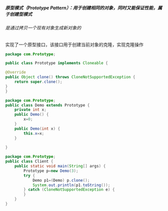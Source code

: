 ##### 原型模式（Prototype Pattern）：用于创建相同的对象，同时又能保证性能，属于创建型模式

###### 是通过拷贝一个现有对象生成新对象的

实现了一个原型接口，该接口用于创建当前对象的克隆，实现克隆操作

```java
package com.Prototype;

public class Prototype implements Cloneable {

@Override
public Object clone() throws CloneNotSupportedException {
	return super.clone();
}
}

package com.Prototype;
public class Demo extends Prototype {
	private int x;
	public Demo() {
		x=0;
	}
	public Demo(int x) {
		this.x=x;
	}
	
}

package com.Prototype;
public class Client {
	public static void main(String[] args) {
		Prototype p=new Demo(3);
		try {
			Demo p1=(Demo) p.clone();
			System.out.println(p1.toString());
		} catch (CloneNotSupportedException e) {
 		}
	}
}
```